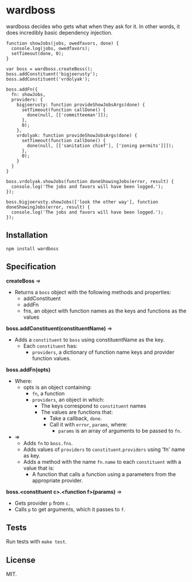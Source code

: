 wardboss
========

wardboss decides who gets what when they ask for it. In other words, it does incredibly basic dependency injection.

    function showJobs(jobs, owedfavors, done) {
      console.log(jobs, owedfavors);
      setTimeout(done, 0);
    }

    var boss = wardboss.createBoss();
    boss.addConstituent('bigjoerusty');
    boss.addConstituent('vrdolyak');

    boss.addFn({
      fn: showJobs,
      providers: {
        bigjoerusty: function provideShowJobsArgs(done) {
          setTimeout(function callDone() {
            done(null, [['committeeman']]);
          },
          0);
        },
        vrdolyak: function provideShowJobsArgs(done) {
          setTimeout(function callDone() {
            done(null, [['sanitation chief'], ['zoning permits']]]);
          },
          0);
        }
      }
    }

    boss.vrdolyak.showJobs(function doneShowingJobs(error, result) {
      console.log('The jobs and favors will have been logged.');
    });

    boss.bigjoerusty.showJobs(['look the other way'], function doneShowingJobs(error, result) {
      console.log('The jobs and favors will have been logged.');
    });

Installation
------------

    npm install wardboss

Specification
-------------

**createBoss** =>
  - Returns a `boss` object with the following methods and properties:
    - addConstituent
    - addFn
    - fns, an object with function names as the keys and functions as the values

**boss.addConstituent(constituentName)** =>
  - Adds a `constituent` to `boss` using constituentName as the key.
    - Each `constituent` has:
      - `providers`, a dictionary of function name keys and provider function values.

**boss.addFn(opts)**
  - Where:
    - opts is an object containing:
      - `fn`, a function
      - `providers`, an object in which:
        - The keys correspond to `constituent` names
        - The values are functions that:
          - Take a callback, `done`.
          - Call it with `error`, `params`, where:
            - `params` is an array of arguments to be passed to `fn`.
  - =>
    - Adds `fn` to `boss.fns`.
    - Adds values of `providers` to `constituent`.`providers` using 'fn' name as key.
    - Adds a method with the name `fn.name` to each `constituent` with a value that is:
      - A function that calls a function using a parameters from the appropriate provider.

**boss.&lt;constituent c&gt;.&lt;function f&gt;(params)** =>
  - Gets provider `p` from `c`.
  - Calls `p` to get arguments, which it passes to `f`.

Tests
-----

Run tests with `make test`.

License
-------

MIT.
